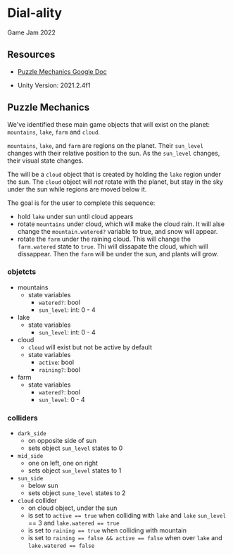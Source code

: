 # Dial-ality
Game Jam 2022

## Resources

- [Puzzle Mechanics Google Doc](https://docs.google.com/document/d/1JnRRYaNw4ot0yHyakc_7VcqkEgC7JCkjlv_9l6RiQNM/edit?usp=sharing)

- Unity Version: 2021.2.4f1

## Puzzle Mechanics

We've identified these main game objects that will exist on the planet: `mountains`, `lake`, `farm` and `cloud`.

`mountains`, `lake`, and `farm` are regions on the planet. Their `sun_level` changes with their relative position to the sun. As the `sun_level` changes, their visual state changes. 

The will be a `cloud` object that is created by holding the `lake` region under the sun. The `cloud` object will _not_ rotate with the planet, but stay in the sky under the sun while regions are moved below it. 

The goal is for the user to complete this sequence:

- hold `lake` under sun until cloud appears
- rotate `mountains` under cloud, which will make the cloud rain. It will alse change the `mountain.watered?` variable to true, and snow will appear.
- rotate the `farm` under the raining cloud. This will change the `farm.watered` state to `true`. Thi will dissapate the cloud, which will dissappear. Then the `farm` will be under the sun, and plants will grow.

### objetcts

- mountains
  - state variables
    - `watered?`: bool
    - `sun_level`: int: 0 - 4
- lake
  - state variables
    - `sun_level`: int: 0 - 4
- cloud
  - `cloud` will exist but not be active by default
  - state variables
    - `active`: bool
    - `raining?`: bool
- farm
  - state variables
    - `watered?`: bool
    - `sun_level`: 0 - 4
    
### colliders

- `dark_side`
  - on opposite side of sun
  - sets object `sun_level` states to 0
- `mid_side`
  - one on left, one on right
  - sets object `sun_level` states to 1
- `sun_side`
  - below sun
  - sets object `sune_level` states to 2
- `cloud` collider
  - on cloud object, under the sun
  - is set to `active == true` when colliding with `lake` and `lake` `sun_level` == 3 and `lake.watered == true`
  - is set to `raining == true` when colliding with mountain
  - is set to `raining == false && active == false` when over `lake` and `lake.watered == false`
